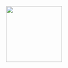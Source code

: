 <div align="center">
<!--<h1>Hi there, I'm Oliver Larsen👋</h1>--->
</br>
</br>

<!-- Stats --->
<!--<h2>Stats</h2>-->

<!-- &theme=dark --->
<p align="center">
  <a href="https://github.com/Oliver1703dk">
    <!--<img height="150em" src="https://github-readme-stats-six-ruby-41.vercel.app/api?username=Kongstad-Dev&show_icons=true&hide=stars,issues,contribs&include_all_commits=true&count_private=true&hide_border=true&theme=github_dark_dimmed"/> --->
  </a>
  <a href="https://github.com/Oliver1703dk">
    <img height="150em" src="https://github-readme-stats-six-ruby-41.vercel.app/api/top-langs/?username=Oliver1703dk&layout=compact&hide_border=true&theme=github_dark_dimmed&exclude_repo=github-readme-stats,p1_recipe_recommender_fork&langs_count=20&hide=Makefile,Cmake,Shell,Dockerfile"/>
  </a>
  <!--
  <a href="https://github.com/Oliver1703dk">
    <img height="150em" src="https://streak-stats.demolab.com?user=Oliver1703dk&hide_border=true&theme=github_dark_dimmed"/>
  </a>
  -->
</p>

</br>
</br>





</div>

